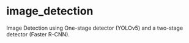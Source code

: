 # image_detection
Image Detection using One-stage detector (YOLOv5) and a two-stage detector (Faster R-CNN). 
